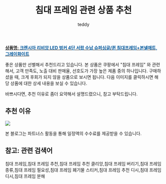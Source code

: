 ﻿---
layout: post
title:  "침대 프레임 관련 상품 추천"
author: teddy
categories: [ 가구/인테리어 ]
tags: [침대 프레임,침대 프레임 추천,침대 프레임 추천 클리앙,침대 프레임 버리기,침대 프레임 종류,침대 프레임 필요성,침대 프레임 폐기물 스티커,침대 프레임 추천 디시,침대 프레임 디시,침대 프레임 분해]
image: https://ads-partners.coupang.com/image1/S4IQ8DuU5ZAfzGlaSwRwDaoKoURwxQiqBCznyJovdtL32xACiSm_MmLa-2ofqvnbkPwDxOOkgx98NSUOFWL0QElhuWeazZFy5LP03XtYjLhx14da98L07pbb5Tj79t7eX4sE6ymxlQ_ZKYs2Vj6aOQk_H5AFTQIHFgo7Jeiv4g66B9lL2I9K9CjVyVrLKt3HPXUDrnXTkbPf0WN1zgcrDHbropBz8_XQM6Qw_r_9uLwxaJbgbJCZcfKD7bUuBVxsBVTCT0EKdlazTYDCTeWnYZKW-ugWk7tcAMmK8kHhE30ZA0c6JQ== 
description: "쿠팡에서 침대 프레임 관련 상품으로 가장 고객 선호도가 높은 제품 중 하나입니다."
---

<a href="https://link.coupang.com/re/AFFSDP?lptag=AF5673682&pageKey=6899862836&itemId=16591381853&vendorItemId=83776503601&traceid=V0-153-1427b5f01052c2e1&clickBeacon=5pfReSIh7cifJXWmB7L2V9WKQtzj81XlAEb69K%2FMwjPXWaOfMSmHmcSUOQNsBEp4vm%2FpDe3m0qYcU%2FfvDY%2BGPi%2FF0j0IBXIoOdofuI5lo7zpK1VvhCT1ErzQHNKdQNDGDSSGHtZFWSsFdVp0Ie8YpGhLciOPrYVtUdzFmo1j1%2F5fIRDvAl7%2B4TzmMSesCVPHnkwpWVe18940wVBqLPFCLQpUyK%2BdW1HgtdTd1tguy%2FgeHZLCIhYd%2FL7woTLknUhfNXnQMcdsb3Plu4cEvmAB8dheuEfnLoPk2BdnasY4V%2FM3j0%2BSmnvZAQ%2Bf8q5lq9OB38KIucdmfZ5Dt%2BMSF8wDWcCIzXoxGLECL6Sh9VawLli8navVETKWSF9OQ%2BnAai%2BiMifWtp3jddmoiCFc4XOmwI15nUKVKncstrQk16nFMqFstsh6JMIKu0L%2FNC17kL1FC8uuCRhxxUgkYDl1rj3Lq9B3qel%2BoFxEH2sWjvIVyxxMbFdarAME9Jdtn23vQPIfBg0cwloOL3BBjI9SRNhlXsjEGpW53R%2BWB2tYM9toILpf%2B1l1L4F2%2BbY1b5gC3ygcUYolba2%2FjbXPbfj7lWX%2FXJsT18KWDh1ZpE7P5dYjhP%2FnXh%2BTv5zBnIFdtJ8vPTb7GGlZ91nmb6Ejm31nuyXUYYvgvg8ClnUkJYLLA%2Bnl%2FPJ4rwShCOUTnVOTGqKcZkJ5sI%2FyNUPaBXTT42XhsR5cDeZoEGHLqFrY2RP3g61r6AcDNFKH6WBbEPEiWxjkQGz1rthphNtKpXDUXVChsAH%2FLeGUEzqA7P%2BFGyGYYvN4fGe7FJ1szJyPuGXNsflJIgvLm0IZbA2Q9lHjgVjaUjMuViorfW7c0bPJIKPf23%2FC%2FHOmOj3nEVbhsku3qVfmaoEN&requestid=20231102082550267107378362&token=31850C%7CMIXED"><b>상품명: <font color='#01579B'>크렌시아 리비앙 LED 벙커 4단 서랍 수납 슈퍼싱글/퀸 침대프레임+본넬매트, 그레이화이트</font></b></a>

좋은 상품만 선별해서 추천드리고 있습니다.
본 상품은 쿠팡에서 "침대 프레임" 와 관련해서, 고객 만족도, 노출 대비 판매율, 선호도가 가장 높은 제품 중의 하나입니다.
구매하셨을 때, 크게 후회가 되지 않을 상품으로 보시면 됩니다. 
다음 이미지를 클릭하시면 해당 상품에 대한 상세 내용을 보실 수 있습니다.

바쁘시다면, 추천 이유로 좀더 요약해서 설명드렸으니, 참고 부탁드립니다.

## 추천 이유 

<a href="https://link.coupang.com/re/AFFSDP?lptag=AF5673682&pageKey=6899862836&itemId=16591381853&vendorItemId=83776503601&traceid=V0-153-1427b5f01052c2e1&clickBeacon=5pfReSIh7cifJXWmB7L2V9WKQtzj81XlAEb69K%2FMwjPXWaOfMSmHmcSUOQNsBEp4vm%2FpDe3m0qYcU%2FfvDY%2BGPi%2FF0j0IBXIoOdofuI5lo7zpK1VvhCT1ErzQHNKdQNDGDSSGHtZFWSsFdVp0Ie8YpGhLciOPrYVtUdzFmo1j1%2F5fIRDvAl7%2B4TzmMSesCVPHnkwpWVe18940wVBqLPFCLQpUyK%2BdW1HgtdTd1tguy%2FgeHZLCIhYd%2FL7woTLknUhfNXnQMcdsb3Plu4cEvmAB8dheuEfnLoPk2BdnasY4V%2FM3j0%2BSmnvZAQ%2Bf8q5lq9OB38KIucdmfZ5Dt%2BMSF8wDWcCIzXoxGLECL6Sh9VawLli8navVETKWSF9OQ%2BnAai%2BiMifWtp3jddmoiCFc4XOmwI15nUKVKncstrQk16nFMqFstsh6JMIKu0L%2FNC17kL1FC8uuCRhxxUgkYDl1rj3Lq9B3qel%2BoFxEH2sWjvIVyxxMbFdarAME9Jdtn23vQPIfBg0cwloOL3BBjI9SRNhlXsjEGpW53R%2BWB2tYM9toILpf%2B1l1L4F2%2BbY1b5gC3ygcUYolba2%2FjbXPbfj7lWX%2FXJsT18KWDh1ZpE7P5dYjhP%2FnXh%2BTv5zBnIFdtJ8vPTb7GGlZ91nmb6Ejm31nuyXUYYvgvg8ClnUkJYLLA%2Bnl%2FPJ4rwShCOUTnVOTGqKcZkJ5sI%2FyNUPaBXTT42XhsR5cDeZoEGHLqFrY2RP3g61r6AcDNFKH6WBbEPEiWxjkQGz1rthphNtKpXDUXVChsAH%2FLeGUEzqA7P%2BFGyGYYvN4fGe7FJ1szJyPuGXNsflJIgvLm0IZbA2Q9lHjgVjaUjMuViorfW7c0bPJIKPf23%2FC%2FHOmOj3nEVbhsku3qVfmaoEN&requestid=20231102082550267107378362&token=31850C%7CMIXED"><img src="https://thumbnail7.coupangcdn.com/thumbnails/remote/q89/image/vendor_inventory/d477/d1161b0d43389c9588f599d075dcefe8befe5bf10822aaf98d122edf0d6e.jpg"></a> 

본 블로그는 파트너스 활동을 통해 일정액의 수수료를 제공받을 수 있습니다.

## 참고: 관련 검색어    
침대 프레임,침대 프레임 추천,침대 프레임 추천 클리앙,침대 프레임 버리기,침대 프레임 종류,침대 프레임 필요성,침대 프레임 폐기물 스티커,침대 프레임 추천 디시,침대 프레임 디시,침대 프레임 분해